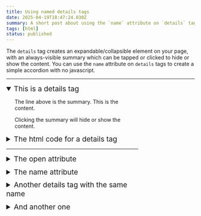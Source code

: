 ```yaml
---
title: Using named details tags
date: 2025-04-19T18:47:24.030Z
summary: A short post about using the `name` attribute on `details` tags to create a simple accordion with no javascript.
tags: [html]
status: published
---
```


The `details` tag creates an expandable/collapsible element on your page, with an always-visible summary which can be tapped or clicked to hide or show the content. You can use the `name` attribute on `details` tags to create a simple accordion with no javascript.

<hr/>

<div class="demo">

<details open name="accordion">
  <summary class="sans">This is a details tag</summary>
  <p>The line above is the summary. This is the content.</p>
  <p>Clicking the summary will hide or show the content.</p>
</details>

<details name="accordion">
  <summary class="sans">The html code for a details tag</summary>

```html
<details open name="accordion">
  <summary>This is a details tag</summary>
  <p>The line above is the summary. This is the content.</p>
</details>
```

</details>

<hr/>

<details name="accordion2">
  <summary class="sans">The open attribute</summary>
  <p>Details tags are collapsed by default. To render an expanded detials tag, add the <code>open</code> attribute.</p>
</details>

<details name="accordion2">
  <summary class="sans">The name attribute</summary>
  <p>Details tags can have a <code>name</code> attribute. Details tags with the same <code>name</code> attribute are mutually-exclusive, so only one can be open at a time.</p>
</details>

<details name="accordion2">
  <summary class="sans">Another details tag with the same name</summary>
  <p>When a details tag is opened, other details tags with the same <code>name</code> attribute will close.</p>
</details>

<details name="accordion2">
  <summary class="sans">And another one</summary>
  <p>This can be used to create a simple accordion with no javascript.</p>
</details>

</div>

<style lang="less">
  .demo {
    max-width: 40ch;
  }

  details {
    margin-block: 0.75em;
    padding-left: 1.4rem;
  }

  summary {
    cursor: pointer;
    font-weight: 400;
    font-size: 1.2rem;
    margin-left: -1.4rem;
    user-select: none;
  }
</style>
